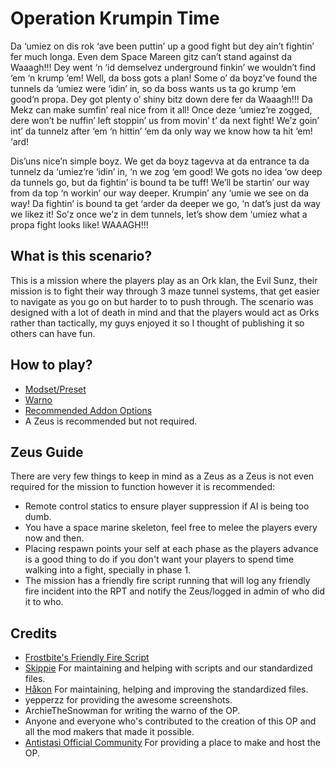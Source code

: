 # Operation Krumpin Time
Da ‘umiez on dis rok ‘ave been puttin’ up a good fight but dey ain’t fightin’ fer much longa. Even dem Space Mareen gitz can’t stand against da Waaagh!!! Dey went ‘n ‘id demselvez underground finkin’ we wouldn’t find ‘em ‘n krump ‘em! Well, da boss gots a plan! Some o’ da boyz’ve found the tunnels da ‘umiez were ‘idin’ in, so da boss wants us ta go krump ‘em good‘n propa. Dey got plenty o’ shiny bitz down dere fer da Waaagh!!! Da Mekz can make sumfin’ real nice from it all! Once deze ‘umiez’re zogged, dere won’t be nuffin’ left stoppin’ us from movin’ t’ da next fight! We’z goin’ int’ da tunnelz after ‘em ‘n hittin’ ‘em da only way we know how ta hit ‘em! ‘ard!

Dis’uns nice’n simple boyz. We get da boyz tagevva at da entrance ta da tunnelz da ‘umiez’re ‘idin’ in, ‘n we zog ‘em good! We gots no idea ‘ow deep da tunnels go, but da fightin’ is bound ta be tuff! We’ll be startin’ our way from da top ‘n workin’ our way deeper. Krumpin’ any ‘umie we see on da way! Da fightin’ is bound ta get ‘arder da deeper we go, ‘n dat’s just da way we likez it! So’z once we’z in dem tunnels, let’s show dem ‘umiez what a propa fight looks like! WAAAGH!!!


## What is this scenario?
This is a mission where the players play as an Ork klan, the Evil Sunz, their mission is to fight their way through 3 maze tunnel systems, that get easier to navigate as you go on but harder to to push through.
The scenario was designed with a lot of death in mind and that the players would act as Orks rather than tactically, my guys enjoyed it so I thought of publishing it so others can have fun.


## How to play?
- [Modset/Preset](https://drive.google.com/file/d/1cWonAsRWBBGety7Badc3FeHE2wsepFod/view)
- [Warno](https://docs.google.com/document/d/1h0jngv0kjGLgDnY9lTGbo-VibrIMO7PRmrudwCTxkmI/edit?usp=sharing)
- [Recommended Addon Options](https://cdn.discordapp.com/attachments/512834814924161024/1023659059309719602/EventServer_AddonOptions_25-09-2022.txt)
- A Zeus is recommended but not required.


## Zeus Guide
There are very few things to keep in mind as a Zeus as a Zeus is not even required for the mission to function however it is recommended:
- Remote control statics to ensure player suppression if AI is being too dumb.
- You have a space marine skeleton, feel free to melee the players every now and then.
- Placing respawn points your self at each phase as the players advance is a good thing to do if you don't want your players to spend time walking into a fight, specially in phase 1.
- The mission has a friendly fire script running that will log any friendly fire incident into the RPT and notify the Zeus/logged in admin of who did it to who.


## Credits
- [Frostbite's Friendly Fire Script](https://github.com/official-antistasi-community/A3-FF-Punishment-Phantom)
- [Skippie](https://github.com/SkippieDippie/A3A-Event-Standard-Files) For maintaining and helping with scripts and our standardized files.
- [Håkon](https://github.com/HakonRydland) For maintaining, helping and improving the standardized files.
- yepperzz for providing the awesome screenshots.
- ArchieTheSnowman for writing the warno of the OP.
- Anyone and everyone who's contributed to the creation of this OP and all the mod makers that made it possible.
- [Antistasi Official Community](https://discord.gg/antistasi) For providing a place to make and host the OP.
